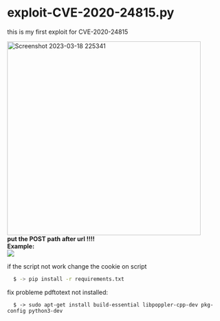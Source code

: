 # exploit-CVE-2020-24815.py
this is my first exploit for CVE-2020-24815



<img width="450px" alt="Screenshot 2023-03-18 225341" src="https://user-images.githubusercontent.com/111196316/226142334-ded6f12f-5ac6-4fa0-bc3e-f4acd8752aca.png">

<div style="font-weight:700">put the POST path after url !!!!<br>Example:<br><img src="https://user-images.githubusercontent.com/111196316/226142885-244a3b8a-75b5-447f-b655-a33bf935b41d.png">
</div>

if the script not work change the cookie on script
```bash
  $ -> pip install -r requirements.txt
```
fix probleme pdftotext not installed:
``` 
  $ -> sudo apt-get install build-essential libpoppler-cpp-dev pkg-config python3-dev
 ```
